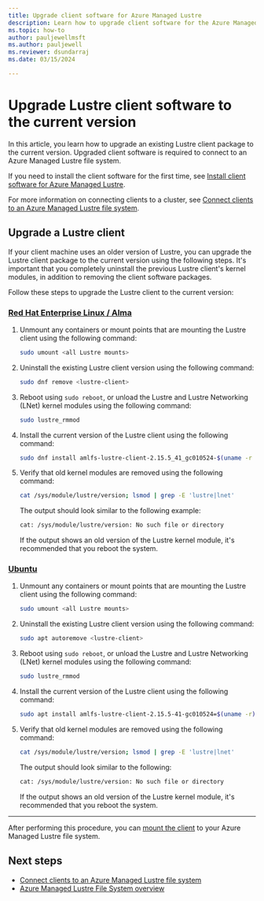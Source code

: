```yaml
---
title: Upgrade client software for Azure Managed Lustre
description: Learn how to upgrade client software for the Azure Managed Lustre File System.
ms.topic: how-to
author: pauljewellmsft
ms.author: pauljewell
ms.reviewer: dsundarraj
ms.date: 03/15/2024

---
```


# Upgrade Lustre client software to the current version

In this article, you learn how to upgrade an existing Lustre client package to the current version. Upgraded client software is required to connect to an Azure Managed Lustre file system.

If you need to install the client software for the first time, see [Install client software for Azure Managed Lustre](client-install.md).

For more information on connecting clients to a cluster, see [Connect clients to an Azure Managed Lustre file system](connect-clients.md).

## Upgrade a Lustre client

If your client machine uses an older version of Lustre, you can upgrade the Lustre client package to the current version using the following steps. It's important that you completely uninstall the previous Lustre client's kernel modules, in addition to removing the client software packages.

Follow these steps to upgrade the Lustre client to the current version:

### [Red Hat Enterprise Linux / Alma](#tab/rhel)

1. Unmount any containers or mount points that are mounting the Lustre client using the following command:

    ```bash
    sudo umount <all Lustre mounts>
    ```

1. Uninstall the existing Lustre client version using the following command:

    ```bash
    sudo dnf remove <lustre-client>
    ```

1. Reboot using `sudo reboot`, or unload the Lustre and Lustre Networking (LNet) kernel modules using the following command:

    ```bash
    sudo lustre_rmmod
    ```

1. Install the current version of the Lustre client using the following command:

    ```bash
    sudo dnf install amlfs-lustre-client-2.15.5_41_gc010524-$(uname -r | sed -e "s/\.$(uname -p)$//" | sed -re 's/[-_]/\./g')-1
    ```

1. Verify that old kernel modules are removed using the following command:

    ```bash
    cat /sys/module/lustre/version; lsmod | grep -E 'lustre|lnet'
    ```

    The output should look similar to the following example:

    ```bash
    cat: /sys/module/lustre/version: No such file or directory
    ```

    If the output shows an old version of the Lustre kernel module, it's recommended that you reboot the system.

### [Ubuntu](#tab/ubuntu)

1. Unmount any containers or mount points that are mounting the Lustre client using the following command:

    ```bash
    sudo umount <all Lustre mounts>
    ```

1. Uninstall the existing Lustre client version using the following command:

    ```bash
    sudo apt autoremove <lustre-client>
    ```

1. Reboot using `sudo reboot`, or unload the Lustre and Lustre Networking (LNet) kernel modules using the following command:

    ```bash
    sudo lustre_rmmod
    ```

1. Install the current version of the Lustre client using the following command:

    ```bash
    sudo apt install amlfs-lustre-client-2.15.5-41-gc010524=$(uname -r)
    ```

1. Verify that old kernel modules are removed using the following command:

    ```bash
    cat /sys/module/lustre/version; lsmod | grep -E 'lustre|lnet'
    ```

    The output should look similar to the following:

    ```bash
    cat: /sys/module/lustre/version: No such file or directory
    ```

    If the output shows an old version of the Lustre kernel module, it's recommended that you reboot the system.

---

After performing this procedure, you can [mount the client](connect-clients.md#start-the-lustre-client-using-the-mount-command) to your Azure Managed Lustre file system.

## Next steps

- [Connect clients to an Azure Managed Lustre file system](connect-clients.md)
- [Azure Managed Lustre File System overview](amlfs-overview.md)
